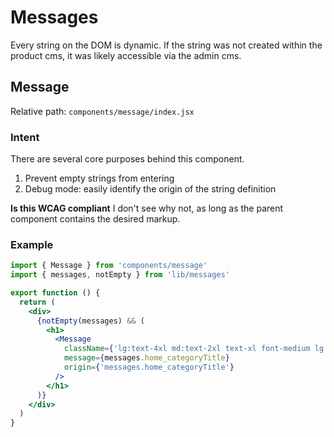 # Messages
Every string on the DOM is dynamic. If the string was not created within the product cms, it was likely accessible via the admin cms. 

## Message 
Relative path: `components/message/index.jsx`
### Intent 
There are several core purposes behind this component. 
1. Prevent empty strings from entering 
2. Debug mode: easily identify the origin of the string definition

**Is this WCAG compliant** I don't see why not, as long as the parent component contains the desired markup.

### Example

```jsx
import { Message } from 'components/message'
import { messages, notEmpty } from 'lib/messages'

export function () {
  return (
    <div>
      {notEmpty(messages) && (
        <h1>
          <Message
            className={'lg:text-4xl md:text-2xl text-xl font-medium lg:leading-9 md:leading-6 leading-4 text-gray-800'}
            message={messages.home_categoryTitle}
            origin={'messages.home_categoryTitle'}
          />
        </h1>
      )}
    </div>
  )
}
```